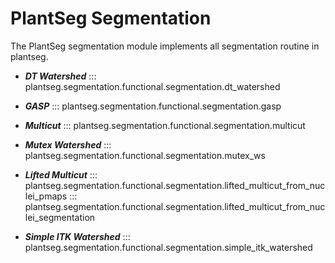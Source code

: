 # PlantSeg Segmentation
The PlantSeg segmentation module implements all segmentation routine in plantseg.

* ***DT Watershed***
::: plantseg.segmentation.functional.segmentation.dt_watershed

* ***GASP***
::: plantseg.segmentation.functional.segmentation.gasp

* ***Multicut***
::: plantseg.segmentation.functional.segmentation.multicut

* ***Mutex Watershed***
::: plantseg.segmentation.functional.segmentation.mutex_ws

* ***Lifted Multicut***
::: plantseg.segmentation.functional.segmentation.lifted_multicut_from_nuclei_pmaps
::: plantseg.segmentation.functional.segmentation.lifted_multicut_from_nuclei_segmentation

* ***Simple ITK Watershed***
::: plantseg.segmentation.functional.segmentation.simple_itk_watershed

